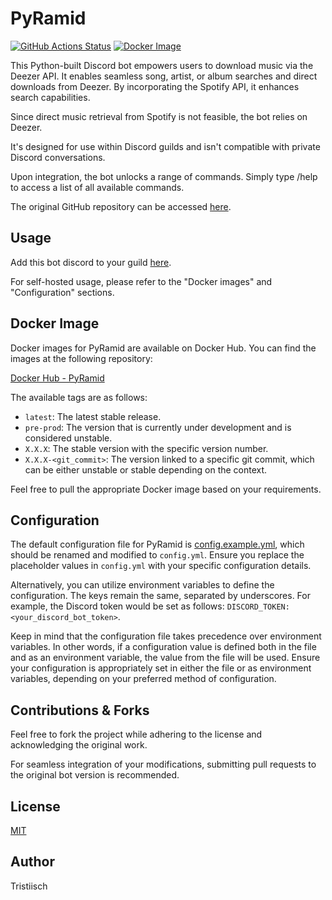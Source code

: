# PyRamid

[![GitHub Actions Status](https://github.com/tristiisch/PyRamid/actions/workflows/compile.yml/badge.svg?branch=main)](https://github.com/tristiisch/PyRamid/actions)
[![Docker Image](https://img.shields.io/docker/v/tristiisch/pyramid/latest?label=Docker%20Hub)](https://hub.docker.com/r/tristiisch/pyramid)

This Python-built Discord bot empowers users to download music via the Deezer API. It enables seamless song, artist, or album searches and direct downloads from Deezer. By incorporating the Spotify API, it enhances search capabilities.

Since direct music retrieval from Spotify is not feasible, the bot relies on Deezer.

It's designed for use within Discord guilds and isn't compatible with private Discord conversations.

Upon integration, the bot unlocks a range of commands. Simply type /help to access a list of all available commands.

The original GitHub repository can be accessed [here](https://github.com/tristiisch/PyRamid).

## Usage

Add this bot discord to your guild [here](https://discord.com/api/oauth2/authorize?client_id=1162155331124736101&permissions=380174863936&scope=bot).

For self-hosted usage, please refer to the "Docker images" and "Configuration" sections.

## Docker Image

Docker images for PyRamid are available on Docker Hub. You can find the images at the following repository:

[Docker Hub - PyRamid](https://hub.docker.com/repository/docker/tristiisch/pyramid)

The available tags are as follows:

- `latest`: The latest stable release.
- `pre-prod`: The version that is currently under development and is considered unstable.
- `X.X.X`: The stable version with the specific version number.
- `X.X.X-<git_commit>`: The version linked to a specific git commit, which can be either unstable or stable depending on the context.

Feel free to pull the appropriate Docker image based on your requirements.

## Configuration

The default configuration file for PyRamid is [config.example.yml](https://github.com/tristiisch/PyRamid/blob/main/config.exemple.yml), which should be renamed and modified to `config.yml`. Ensure you replace the placeholder values in `config.yml` with your specific configuration details.

Alternatively, you can utilize environment variables to define the configuration. The keys remain the same, separated by underscores. For example, the Discord token would be set as follows: `DISCORD_TOKEN: <your_discord_bot_token>`.

Keep in mind that the configuration file takes precedence over environment variables. In other words, if a configuration value is defined both in the file and as an environment variable, the value from the file will be used. Ensure your configuration is appropriately set in either the file or as environment variables, depending on your preferred method of configuration.

## Contributions & Forks

Feel free to fork the project while adhering to the license and acknowledging the original work.

For seamless integration of your modifications, submitting pull requests to the original bot version is recommended.

## License

[MIT](https://choosealicense.com/licenses/mit/)

## Author

Tristiisch
